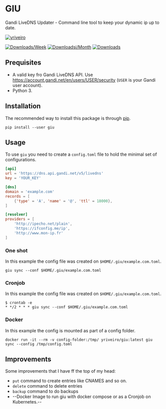 # GIU
Gandi LiveDNS Updater - Command line tool to keep your dynamic ip up to date.

[![yriveiro](https://circleci.com/gh/yriveiro/giu.svg?style=svg)](https://circleci.com/gh/yriveiro/giu)

[![Downloads/Week](https://static.pepy.tech/personalized-badge/giu?period=week&units=international_system&left_color=black&right_color=orange&left_text=Downloads/Week)](https://pepy.tech/project/giu) [![Downloadsi/Month](https://static.pepy.tech/personalized-badge/giu?period=month&units=international_system&left_color=black&right_color=orange&left_text=Downloads/Month)](https://pepy.tech/project/giu) [![Downloads](https://static.pepy.tech/personalized-badge/giu?period=total&units=international_system&left_color=black&right_color=orange&left_text=Downloads)](https://pepy.tech/project/giu)

## Prequisites

* A valid key fro Gandi LiveDNS API. Use https://account.gandi.net/en/users/USER/security
(`USER` is your Gandi user account).
* Python 3.

## Installation

The recommended way to install this package is through [pip](https://pip.pypa.io/en/stable/).

```shell
pip install --user giu
```

## Usage

To use `giu` you need to create a `config.toml` file to hold the minimal set of
configurations.

```toml
[api]
url = 'https://dns.api.gandi.net/v5/livedns'
key = 'YOUR_KEY'

[dns]
domain = 'example.com'
records = [
    {'type' = 'A', 'name' = '@', 'ttl' = 18000},
]

[resolver]
providers = [
    'http://ipecho.net/plain',
    'https://ifconfig.me/ip',
    'http://www.mon-ip.fr'
]
```

### One shot
In this example the config file was created on `$HOME/.giu/example.com.toml`.

```shell
giu sync --conf $HOME/.giu/example.com.toml
```

### Cronjob
In this example the config file was created on `$HOME/.giu/example.com.toml`.

```shell
$ crontab -e
* */2 * * * giu sync --conf $HOME/.giu/example.com.toml
```

### Docker
In this example the config is mounted as part of a config folder.

```shell
docker run -it --rm -v config-folder:/tmp/ yriveiro/giu:latest giu sync --config /tmp/config.toml
```

## Improvements

Some improvements that I have ff the top of my head:

* `put` command to create entries like CNAMES and so on.
* `delete` command to delete entries
* `backup` command to do backups
* --Docker Image to run giu with docker compose or as a Cronjob on Kubernetes.--
